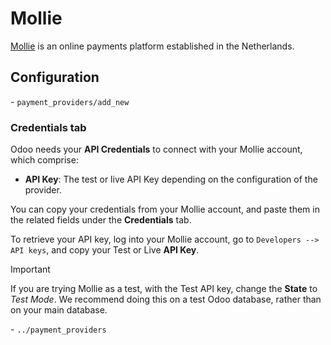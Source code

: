 # Mollie

[Mollie](https://www.mollie.com/) is an online payments platform
established in the Netherlands.

## Configuration

<div class="seealso">

\- `payment_providers/add_new`

</div>

### Credentials tab

Odoo needs your **API Credentials** to connect with your Mollie account,
which comprise:

- **API Key**: The test or live API Key depending on the configuration
  of the provider.

You can copy your credentials from your Mollie account, and paste them
in the related fields under the **Credentials** tab.

To retrieve your API key, log into your Mollie account, go to
`Developers --> API keys`, and copy your Test or Live **API Key**.

> [!IMPORTANT]
> If you are trying Mollie as a test, with the Test API key, change the
> **State** to *Test Mode*. We recommend doing this on a test Odoo
> database, rather than on your main database.

<div class="seealso">

\- `../payment_providers`

</div>

